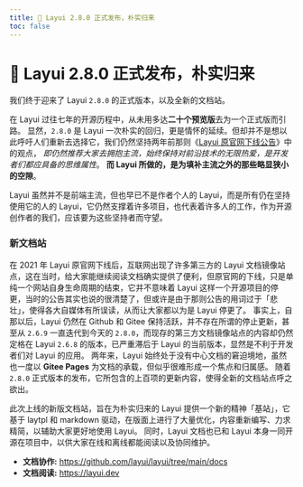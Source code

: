 ```yaml
---
title: 🚀 Layui 2.8.0 正式发布，朴实归来
toc: false
---
```

 
# 🚀 Layui 2.8.0 正式发布，朴实归来

我们终于迎来了 Layui `2.8.0` 的正式版本，以及全新的文档站。

在 Layui 过往七年的开源历程中，从未用多达**二十个预览版**去为一个正式版而引路。 显然，`2.8.0` 是 Layui 一次朴实的回归，更是情怀的延续。但却并不是想以此呼吁人们重新去选择它，我们仍然坚持两年前那则《[Layui 原官网下线公告](https://unpkg.com/outeres@0.0.7/img/layui/notice-2021.png)》中的观点， _即仍然推荐大家去拥抱主流，始终保持对前沿技术的无限热爱，是开发者们都应具备的思维属性_。 **而 Layui 所做的，是为填补主流之外的那些略显狭小的空隙**。

Layui 虽然并不是前端主流，但也早已不是作者个人的 Layui，而是所有仍在坚持使用它的人的 Layui，它仍然支撑着许多项目，也代表着许多人的工作，作为开源创作者的我们，应该要为这些坚持者而守望。

### 新文档站

在 2021 年 Layui 原官网下线后，互联网出现了许多第三方的 Layui 文档镜像站点，这在当时，给大家能继续阅读文档确实提供了便利，但原官网的下线，只是单纯一个网站自身生命周期的结束，它并不意味着 Layui 这样一个开源项目的停更，当时的公告其实也说的很清楚了，但或许是由于那则公告的用词过于「悲壮」，使得各大自媒体有所误读，从而让大家都以为是 Layui 停更了。 事实上，自那以后，Layui 仍然在 Github 和 Gitee 保持活跃，并不存在所谓的停止更新，甚至从 `2.6.9` 一直迭代到今天的 `2.8.0`，而现存的第三方文档镜像站点的内容却仍然定格在 Layui `2.6.8` 的版本，已严重滞后于 Layui 的当前版本，显然是不利于开发者们对 Layui 的应用。 两年来，Layui 始终处于没有中心文档的窘迫境地，虽然也一度以 **Gitee Pages** 为文档的承载，但似乎很难形成一个焦点和归属感。 随着 `2.8.0` 正式版本的发布，它所包含的上百项的更新内容，使得全新的文档站点呼之欲出。

此次上线的新版文档站，旨在为朴实归来的 Layui 提供一个新的精神「基站」，它基于 laytpl 和 markdown 驱动，在版面上进行了大量优化，内容重新编写、力求精简，以辅助大家更好地使用 Layui。 同时，Layui 文档也已和 Layui 本身一同开源在项目中，以供大家在线和离线都能阅读以及协同维护。

- **文档协作:** https://github.com/layui/layui/tree/main/docs
- **文档阅读:** https://layui.dev
